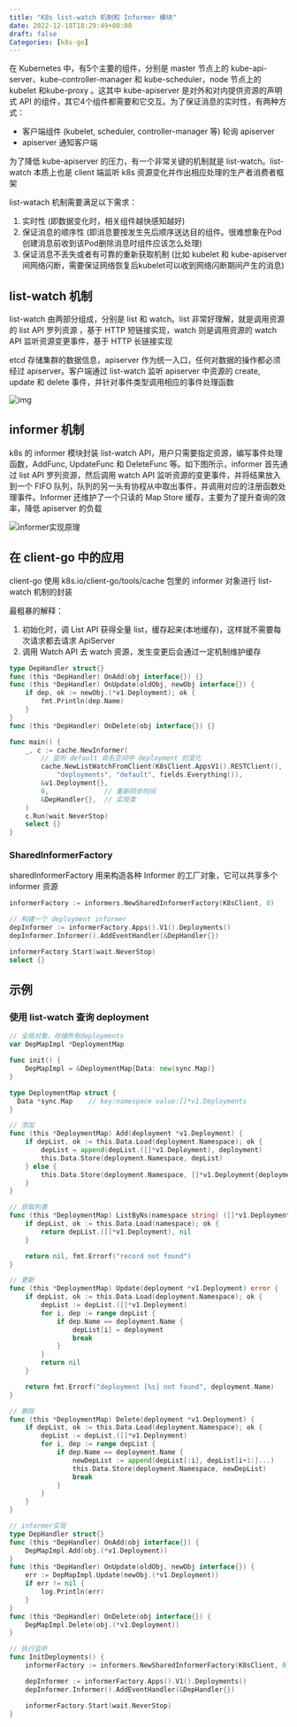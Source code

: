 ```yaml
---
title: "K8s list-watch 机制和 Informer 模块"
date: 2022-12-18T18:29:49+08:00
draft: false
Categories: [k8s-go]
---
```


在 Kubernetes 中，有5个主要的组件，分别是 master 节点上的 kube-api-server、kube-controller-manager 和 kube-scheduler，node 节点上的 kubelet 和kube-proxy 。这其中 kube-apiserver 是对外和对内提供资源的声明式 API 的组件，其它4个组件都需要和它交互。为了保证消息的实时性，有两种方式：

- 客户端组件 (kubelet, scheduler, controller-manager 等) 轮询 apiserver
- apiserver 通知客户端

为了降低 kube-apiserver 的压力，有一个非常关键的机制就是 list-watch。list-watch 本质上也是 client 端监听 k8s 资源变化并作出相应处理的生产者消费者框架

list-watach 机制需要满足以下需求：

1. 实时性 (即数据变化时，相关组件越快感知越好)
2. 保证消息的顺序性 (即消息要按发生先后顺序送达目的组件。很难想象在Pod创建消息前收到该Pod删除消息时组件应该怎么处理)
3. 保证消息不丢失或者有可靠的重新获取机制 (比如 kubelet 和 kube-apiserver 间网络闪断，需要保证网络恢复后kubelet可以收到网络闪断期间产生的消息)



## list-watch 机制

list-watch 由两部分组成，分别是 list 和 watch。list 非常好理解，就是调用资源的 list API 罗列资源 ，基于 HTTP 短链接实现，watch 则是调用资源的 watch API 监听资源变更事件，基于 HTTP 长链接实现

etcd 存储集群的数据信息，apiserver 作为统一入口，任何对数据的操作都必须经过 apiserver。客户端通过 list-watch 监听 apiserver 中资源的 create, update 和 delete 事件，并针对事件类型调用相应的事件处理函数

![img](https://raw.githubusercontent.com/xuliangTang/picbeds/main/picgo/202212181854816.jpeg)



## informer 机制

k8s 的 informer 模块封装 list-watch API，用户只需要指定资源，编写事件处理函数，AddFunc, UpdateFunc 和 DeleteFunc 等。如下图所示，informer 首先通过 list API 罗列资源，然后调用 watch API 监听资源的变更事件，并将结果放入到一个 FIFO 队列，队列的另一头有协程从中取出事件，并调用对应的注册函数处理事件。Informer 还维护了一个只读的 Map Store 缓存，主要为了提升查询的效率，降低 apiserver 的负载

![informer实现原理](https://raw.githubusercontent.com/xuliangTang/picbeds/main/picgo/202212181902721.png)



## 在 client-go 中的应用

client-go 使用 k8s.io/client-go/tools/cache 包里的 informer 对象进行 list-watch 机制的封装

最粗暴的解释：

1. 初始化时，调 List API 获得全量 list，缓存起来(本地缓存)，这样就不需要每次请求都去请求 ApiServer
2. 调用 Watch API 去 watch 资源，发生变更后会通过一定机制维护缓存

```go
type DepHandler struct{}
func (this *DepHandler) OnAdd(obj interface{}) {}
func (this *DepHandler) OnUpdate(oldObj, newObj interface{}) {
	if dep, ok := newObj.(*v1.Deployment); ok {
		fmt.Println(dep.Name)
	}
}
func (this *DepHandler) OnDelete(obj interface{}) {}

func main() {
	_, c := cache.NewInformer(
		// 监听 default 命名空间中 deployment 的变化
		cache.NewListWatchFromClient(K8sClient.AppsV1().RESTClient(),
			"deployments", "default", fields.Everything()),
		&v1.Deployment{},
		0,				// 重新同步时间
		&DepHandler{},	// 实现类
	)
	c.Run(wait.NeverStop)
	select {}
}
```

### SharedInformerFactory

sharedInformerFactory 用来构造各种 Informer 的工厂对象，它可以共享多个 informer 资源

```go
informerFactory := informers.NewSharedInformerFactory(K8sClient, 0)

// 构建一个 deployment informer
depInformer := informerFactory.Apps().V1().Deployments()
depInformer.Informer().AddEventHandler(&DepHandler{})

informerFactory.Start(wait.NeverStop)
select {}
```



## 示例

### 使用 list-watch 查询 deployment

```go
// 全局对象，存储所有deployments
var DepMapImpl *DeploymentMap

func init() {
	DepMapImpl = &DeploymentMap{Data: new(sync.Map)}
}

type DeploymentMap struct {
  Data *sync.Map	// key:namespace value:[]*v1.Deployments
}

// 添加
func (this *DeploymentMap) Add(deployment *v1.Deployment) {
	if depList, ok := this.Data.Load(deployment.Namespace); ok {
		depList = append(depList.([]*v1.Deployment), deployment)
		this.Data.Store(deployment.Namespace, depList)
	} else {
		this.Data.Store(deployment.Namespace, []*v1.Deployment{deployment})
	}
}

// 获取列表
func (this *DeploymentMap) ListByNs(namespace string) ([]*v1.Deployment, error) {
	if depList, ok := this.Data.Load(namespace); ok {
		return depList.([]*v1.Deployment), nil
	}

	return nil, fmt.Errorf("record not found")
}

// 更新
func (this *DeploymentMap) Update(deployment *v1.Deployment) error {
	if depList, ok := this.Data.Load(deployment.Namespace); ok {
		depList := depList.([]*v1.Deployment)
		for i, dep := range depList {
			if dep.Name == deployment.Name {
				depList[i] = deployment
				break
			}
		}
		return nil
	}

	return fmt.Errorf("deployment [%s] not found", deployment.Name)
}

// 删除
func (this *DeploymentMap) Delete(deployment *v1.Deployment) {
	if depList, ok := this.Data.Load(deployment.Namespace); ok {
		depList := depList.([]*v1.Deployment)
		for i, dep := range depList {
			if dep.Name == deployment.Name {
				newDepList := append(depList[:i], depList[i+1:]...)
				this.Data.Store(deployment.Namespace, newDepList)
				break
			}
		}
	}
}

// informer实现
type DepHandler struct{}
func (this *DepHandler) OnAdd(obj interface{}) {
	DepMapImpl.Add(obj.(*v1.Deployment))
}
func (this *DepHandler) OnUpdate(oldObj, newObj interface{}) {
	err := DepMapImpl.Update(newObj.(*v1.Deployment))
	if err != nil {
		log.Println(err)
	}
}
func (this *DepHandler) OnDelete(obj interface{}) {
	DepMapImpl.Delete(obj.(*v1.Deployment))
}

// 执行监听
func InitDeployments() {
	informerFactory := informers.NewSharedInformerFactory(K8sClient, 0)

	depInformer := informerFactory.Apps().V1().Deployments()
	depInformer.Informer().AddEventHandler(&DepHandler{})

	informerFactory.Start(wait.NeverStop)
}
```

